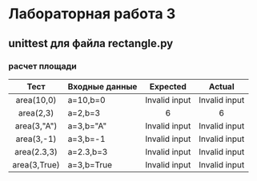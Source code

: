 # Лабораторная работа 3
## unittest для файла rectangle.py
### расчет площади 
|Тест        |Входные данные|Expected     |Actual       |
|:----------:|:-------------|:-----------:|:-----------:|
|area(10,0)  |a=10,b=0      |Invalid input|Invalid input|
|area(2,3)   |a=2,b=3       |6            |6            |
|area(3,"A") |a=3,b="A"     |Invalid input|Invalid input|
|area(3,-1)  |a=3,b=-1      |Invalid input|Invalid input|
|area(2.3,3) |a=2.3,b=3     |Invalid input|Invalid input|
|area(3,True)|a=3,b=True    |Invalid input|Invalid input|
